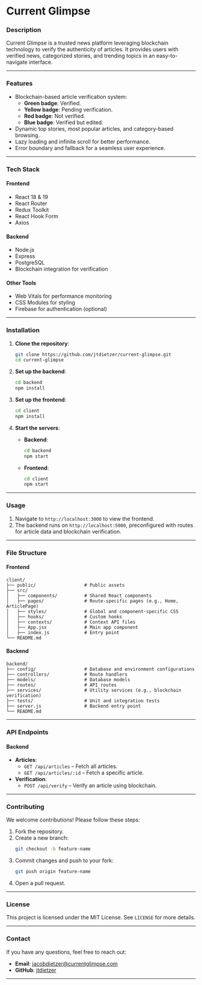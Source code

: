 # **Current Glimpse**

### **Description**
Current Glimpse is a trusted news platform leveraging blockchain technology to verify the authenticity of articles. It provides users with verified news, categorized stories, and trending topics in an easy-to-navigate interface.

---

### **Features**
- Blockchain-based article verification system:
  - **Green badge**: Verified.
  - **Yellow badge**: Pending verification.
  - **Red badge**: Not verified.
  - **Blue badge**: Verified but edited.
- Dynamic top stories, most popular articles, and category-based browsing.
- Lazy loading and infinite scroll for better performance.
- Error boundary and fallback for a seamless user experience.

---

### **Tech Stack**
#### **Frontend**
- React 18 & 19
- React Router
- Redux Toolkit
- React Hook Form
- Axios

#### **Backend**
- Node.js
- Express
- PostgreSQL
- Blockchain integration for verification

#### **Other Tools**
- Web Vitals for performance monitoring
- CSS Modules for styling
- Firebase for authentication (optional)

---

### **Installation**
1. **Clone the repository**:
   ```bash
   git clone https://github.com/jtdietzer/current-glimpse.git
   cd current-glimpse
   ```

2. **Set up the backend**:
   ```bash
   cd backend
   npm install
   ```

3. **Set up the frontend**:
   ```bash
   cd client
   npm install
   ```

4. **Start the servers**:
   - **Backend**:
     ```bash
     cd backend
     npm start
     ```
   - **Frontend**:
     ```bash
     cd client
     npm start
     ```

---

### **Usage**
1. Navigate to `http://localhost:3000` to view the frontend.
2. The backend runs on `http://localhost:5000`, preconfigured with routes for article data and blockchain verification.

---

### **File Structure**
#### **Frontend**
```plaintext
client/
├── public/                  # Public assets
├── src/
│   ├── components/          # Shared React components
│   ├── pages/               # Route-specific pages (e.g., Home, ArticlePage)
│   ├── styles/              # Global and component-specific CSS
│   ├── hooks/               # Custom hooks
│   ├── contexts/            # Context API files
│   ├── App.jsx              # Main app component
│   ├── index.js             # Entry point
└── README.md
```

#### **Backend**
```plaintext
backend/
├── config/                  # Database and environment configurations
├── controllers/             # Route handlers
├── models/                  # Database models
├── routes/                  # API routes
├── services/                # Utility services (e.g., blockchain verification)
├── tests/                   # Unit and integration tests
├── server.js                # Backend entry point
└── README.md
```

---

### **API Endpoints**
#### **Backend**
- **Articles**: 
  - `GET /api/articles` – Fetch all articles.
  - `GET /api/articles/:id` – Fetch a specific article.
- **Verification**:
  - `POST /api/verify` – Verify an article using blockchain.

---

### **Contributing**
We welcome contributions! Please follow these steps:
1. Fork the repository.
2. Create a new branch:
   ```bash
   git checkout -b feature-name
   ```
3. Commit changes and push to your fork:
   ```bash
   git push origin feature-name
   ```
4. Open a pull request.

---

### **License**
This project is licensed under the MIT License. See `LICENSE` for more details.

---

### **Contact**
If you have any questions, feel free to reach out:
- **Email**: [jacobdietzer@currentglimpse.com](mailto:jacobdietzer@currentglimpse.com)
- **GitHub**: [jtdietzer](https://github.com/jtdietzer)

---

